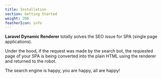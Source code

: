 ```yaml
---
title: Installation
section: Getting Started
weight: 200
featherIcon: info
---
```


**Laravel Dynamic Renderer** totally solves the SEO issue for SPA (single page applications).

Under the hood, if the request was made by the search bot, the requested page of your SPA is being converted into the plain HTML using the renderer and returned to the robot.

The search engine is happy, you are happy, all are happy!
